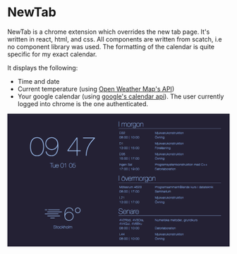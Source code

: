 # NewTab
NewTab is a chrome extension which overrides the new tab page. It's written in react, html, and css. All components are written from scatch, i.e no component library was used. The formatting of the calendar is quite specific for my exact calendar.

It displays the following:
- Time and date
- Current temperature (using [Open Weather Map's API](https://openweathermap.org/api))
- Your google calendar (using [google's calendar api](https://developers.google.com/calendar/)).  The user currently logged into chrome is the one authenticated.

![Screenshot of webpage](./screenshots/screenshot1.png)

